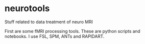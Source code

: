 # neurotools
Stuff related to data treatment of neuro MRI

First are some fMRI processing tools. These are python scripts and notebooks. I use FSL, SPM, ANTs and RAPIDART.
